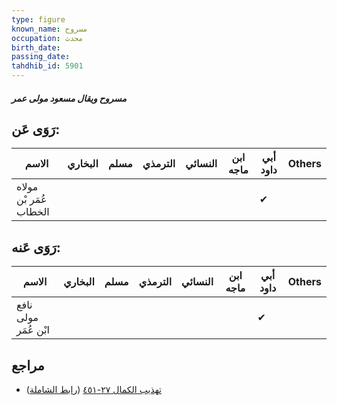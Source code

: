 ```yaml
---
type: figure
known_name: مسروح
occupation: محدث
birth_date:
passing_date:
tahdhib_id: 5901
---
```

##### مسروح ويقال مسعود مولى عمر

## رَوَى عَن:
| الاسم                  | البخاري | مسلم | الترمذي | النسائي | ابن ماجه | أبي داود | Others |
| ---------------------- | ------- | ---- | ------- | ------- | -------- | -------- | ------ |
| مولاه عُمَر بْن الخطاب |         |      |         |         |          | ✔        |        |
## رَوَى عَنه:
| الاسم                | البخاري | مسلم | الترمذي | النسائي | ابن ماجه | أبي داود | Others |
| -------------------- | ------- | ---- | ------- | ------- | -------- | -------- | ------ |
| نافع مولى ابْن عُمَر |         |      |         |         |          | ✔        |        |
## مراجع
- [تهذيب الكمال ٢٧-٤٥١](obsidian://open?vault=Tahdhib-al-Kamal&file=Figures/٥٩٠١-مسروح%20ويقال%20مسعود%20مولى%20عمر) ([رابط الشاملة](https://shamela.ws/book/3722/14840))